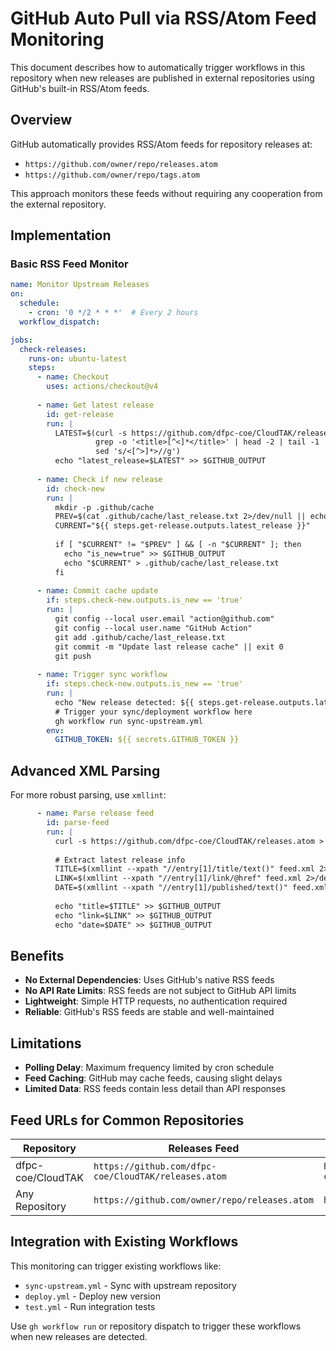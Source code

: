 # GitHub Auto Pull via RSS/Atom Feed Monitoring

This document describes how to automatically trigger workflows in this repository when new releases are published in external repositories using GitHub's built-in RSS/Atom feeds.

## Overview

GitHub automatically provides RSS/Atom feeds for repository releases at:
- `https://github.com/owner/repo/releases.atom`
- `https://github.com/owner/repo/tags.atom`

This approach monitors these feeds without requiring any cooperation from the external repository.

## Implementation

### Basic RSS Feed Monitor

```yaml
name: Monitor Upstream Releases
on:
  schedule:
    - cron: '0 */2 * * *'  # Every 2 hours
  workflow_dispatch:

jobs:
  check-releases:
    runs-on: ubuntu-latest
    steps:
      - name: Checkout
        uses: actions/checkout@v4
        
      - name: Get latest release
        id: get-release
        run: |
          LATEST=$(curl -s https://github.com/dfpc-coe/CloudTAK/releases.atom | \
                   grep -o '<title>[^<]*</title>' | head -2 | tail -1 | \
                   sed 's/<[^>]*>//g')
          echo "latest_release=$LATEST" >> $GITHUB_OUTPUT
          
      - name: Check if new release
        id: check-new
        run: |
          mkdir -p .github/cache
          PREV=$(cat .github/cache/last_release.txt 2>/dev/null || echo "")
          CURRENT="${{ steps.get-release.outputs.latest_release }}"
          
          if [ "$CURRENT" != "$PREV" ] && [ -n "$CURRENT" ]; then
            echo "is_new=true" >> $GITHUB_OUTPUT
            echo "$CURRENT" > .github/cache/last_release.txt
          fi
          
      - name: Commit cache update
        if: steps.check-new.outputs.is_new == 'true'
        run: |
          git config --local user.email "action@github.com"
          git config --local user.name "GitHub Action"
          git add .github/cache/last_release.txt
          git commit -m "Update last release cache" || exit 0
          git push
          
      - name: Trigger sync workflow
        if: steps.check-new.outputs.is_new == 'true'
        run: |
          echo "New release detected: ${{ steps.get-release.outputs.latest_release }}"
          # Trigger your sync/deployment workflow here
          gh workflow run sync-upstream.yml
        env:
          GITHUB_TOKEN: ${{ secrets.GITHUB_TOKEN }}
```

## Advanced XML Parsing

For more robust parsing, use `xmllint`:

```yaml
      - name: Parse release feed
        id: parse-feed
        run: |
          curl -s https://github.com/dfpc-coe/CloudTAK/releases.atom > feed.xml
          
          # Extract latest release info
          TITLE=$(xmllint --xpath "//entry[1]/title/text()" feed.xml 2>/dev/null || echo "")
          LINK=$(xmllint --xpath "//entry[1]/link/@href" feed.xml 2>/dev/null | cut -d'"' -f2)
          DATE=$(xmllint --xpath "//entry[1]/published/text()" feed.xml 2>/dev/null || echo "")
          
          echo "title=$TITLE" >> $GITHUB_OUTPUT
          echo "link=$LINK" >> $GITHUB_OUTPUT
          echo "date=$DATE" >> $GITHUB_OUTPUT
```

## Benefits

- **No External Dependencies**: Uses GitHub's native RSS feeds
- **No API Rate Limits**: RSS feeds are not subject to GitHub API limits
- **Lightweight**: Simple HTTP requests, no authentication required
- **Reliable**: GitHub's RSS feeds are stable and well-maintained

## Limitations

- **Polling Delay**: Maximum frequency limited by cron schedule
- **Feed Caching**: GitHub may cache feeds, causing slight delays
- **Limited Data**: RSS feeds contain less detail than API responses

## Feed URLs for Common Repositories

| Repository | Releases Feed | Tags Feed |
|------------|---------------|-----------|
| dfpc-coe/CloudTAK | `https://github.com/dfpc-coe/CloudTAK/releases.atom` | `https://github.com/dfpc-coe/CloudTAK/tags.atom` |
| Any Repository | `https://github.com/owner/repo/releases.atom` | `https://github.com/owner/repo/tags.atom` |

## Integration with Existing Workflows

This monitoring can trigger existing workflows like:
- `sync-upstream.yml` - Sync with upstream repository
- `deploy.yml` - Deploy new version
- `test.yml` - Run integration tests

Use `gh workflow run` or repository dispatch to trigger these workflows when new releases are detected.